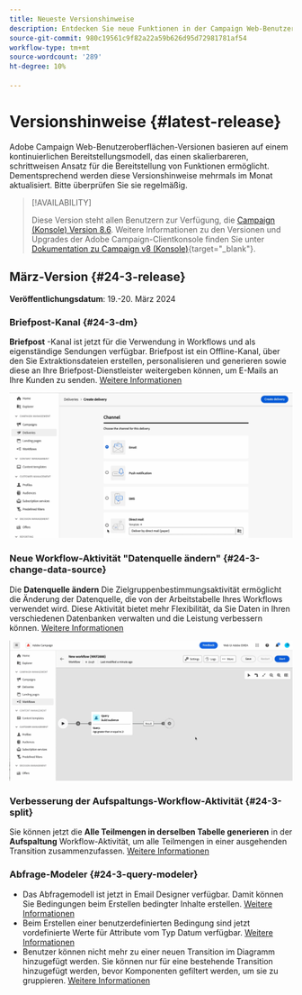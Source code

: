 ```yaml
---
title: Neueste Versionshinweise
description: Entdecken Sie neue Funktionen in der Campaign Web-Benutzeroberfläche
source-git-commit: 980c19561c9f82a22a59b626d95d72981781af54
workflow-type: tm+mt
source-wordcount: '289'
ht-degree: 10%

---
```


# Versionshinweise {#latest-release}


<!--Last update: **March 19, 2024**-->

Adobe Campaign Web-Benutzeroberflächen-Versionen basieren auf einem kontinuierlichen Bereitstellungsmodell, das einen skalierbareren, schrittweisen Ansatz für die Bereitstellung von Funktionen ermöglicht. Dementsprechend werden diese Versionshinweise mehrmals im Monat aktualisiert. Bitte überprüfen Sie sie regelmäßig.

>[!AVAILABILITY]
>
>Diese Version steht allen Benutzern zur Verfügung, die [Campaign (Konsole) Version 8.6](https://experienceleague.adobe.com/docs/campaign/campaign-v8/releases/release-notes.html?lang=de). Weitere Informationen zu den Versionen und Upgrades der Adobe Campaign-Clientkonsole finden Sie unter [Dokumentation zu Campaign v8 (Konsole)](https://experienceleague.adobe.com/docs/campaign/campaign-v8/releases/upgrades.html?lang=de){target="_blank"}.

## März-Version {#24-3-release}

**Veröffentlichungsdatum**: 19.-20. März 2024

### Briefpost-Kanal {#24-3-dm}

**Briefpost** -Kanal ist jetzt für die Verwendung in Workflows und als eigenständige Sendungen verfügbar. Briefpost ist ein Offline-Kanal, über den Sie Extraktionsdateien erstellen, personalisieren und generieren sowie diese an Ihre Briefpost-Dienstleister weitergeben können, um E-Mails an Ihre Kunden zu senden. [Weitere Informationen](../direct-mail/gs-direct-mail.md)

![](../assets/do-not-localize/direct-mail.gif)

### Neue Workflow-Aktivität &quot;Datenquelle ändern&quot; {#24-3-change-data-source}

Die **Datenquelle ändern** Die Zielgruppenbestimmungsaktivität ermöglicht die Änderung der Datenquelle, die von der Arbeitstabelle Ihres Workflows verwendet wird. Diese Aktivität bietet mehr Flexibilität, da Sie Daten in Ihren verschiedenen Datenbanken verwalten und die Leistung verbessern können. [Weitere Informationen](../workflows/activities/change-data-source.md)

![](../assets/do-not-localize/change-data-source.gif)

### Verbesserung der Aufspaltungs-Workflow-Aktivität {#24-3-split}

Sie können jetzt die **Alle Teilmengen in derselben Tabelle generieren** in der **Aufspaltung** Workflow-Aktivität, um alle Teilmengen in einer ausgehenden Transition zusammenzufassen. [Weitere Informationen](../workflows/activities/split.md)

### Abfrage-Modeler {#24-3-query-modeler}

* Das Abfragemodell ist jetzt in Email Designer verfügbar. Damit können Sie Bedingungen beim Erstellen bedingter Inhalte erstellen. [Weitere Informationen](../personalization/conditions.md)
* Beim Erstellen einer benutzerdefinierten Bedingung sind jetzt vordefinierte Werte für Attribute vom Typ Datum verfügbar. [Weitere Informationen](../query/build-query.md)
* Benutzer können nicht mehr zu einer neuen Transition im Diagramm hinzugefügt werden. Sie können nur für eine bestehende Transition hinzugefügt werden, bevor Komponenten gefiltert werden, um sie zu gruppieren. [Weitere Informationen](../query/build-query.md)
